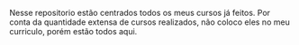 Nesse repositorio estão centrados todos os meus cursos já feitos.
Por conta da quantidade extensa de cursos realizados, não coloco eles no meu curriculo, porém estão todos aqui.
